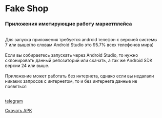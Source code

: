 # Fake Shop
### Приложения иметирующие работу маркетплейса
</br>
Для запуска приложения требуется android телефон с версией системы 7 или выше(по словам Android Studio это 95.7% всех телефонов мира)
</br></br>
Если вы собираетесь запускать через Android Studio, то нужно склонировать данный репозиторий или скачать, а так же Android SDK версии 24 или выше.
</br></br>
Приложение может работать без интернета, однако если вы недалали никаких запросов с интернетом, то и без интернета данные не появяться
</br></br>

[telegram](https://t.me/SlavaKruchkovenko)

[Скачать APK](https://github.com/SlavaPerryAyeKruchkovenko/Fake_shop/releases/download/kotlin/app-debug.apk)